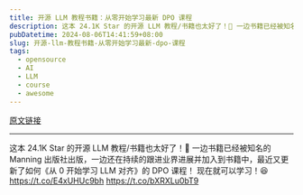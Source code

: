 ```yaml
---
title: 开源 LLM 教程书籍：从零开始学习最新 DPO 课程
description: 这本 24.1K Star 的开源 LLM 教程/书籍也太好了！🤯 一边书籍已经被知名的 Manning 出版社出版，一边还在持续的跟进业界进展并加入到书籍中，最近又更新了如何《从 0 开始学习 LLM 对齐》的 DPO 课程！ 现在就可以学习！😆 
pubDatetime: 2024-08-06T14:41:59+08:00
slug: 开源-llm-教程书籍-从零开始学习最新-dpo-课程
tags: 
  - opensource
  - AI
  - LLM
  - course
  - awesome
---
```


[原文链接](https://x.com/tuturetom/status/1820638536258978044?s=12&t=D3VZWD30-f7ylSHW3OdYgQ)

---

这本 24.1K Star 的开源 LLM 教程/书籍也太好了！🤯 一边书籍已经被知名的 Manning 出版社出版，一边还在持续的跟进业界进展并加入到书籍中，最近又更新了如何《从 0 开始学习 LLM 对齐》的 DPO 课程！ 现在就可以学习！😆 https://t.co/E4xUHUc9bh https://t.co/bXRXLu0bT9
